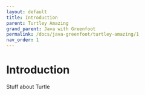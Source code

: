 ```yaml
---
layout: default
title: Introduction
parent: Turtley Amazing
grand_parent: Java with Greenfoot
permalink: /docs/java-greenfoot/turtley-amazing/1
nav_order: 1
---
```


# Introduction

Stuff about Turtle
